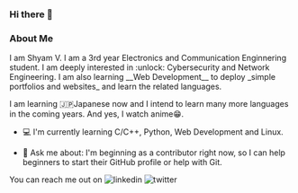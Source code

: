 ### Hi there 👋

<h3>About Me</h3>
I am Shyam V. I am a 3rd year Electronics and Communication Enginnering student. I am deeply interested in :unlock: Cybersecurity and Network Engineering. I am also learning __Web Development__ to deploy _simple portfolios and websites_ and learn the related languages.

I am learning :jp:Japanese now and I intend to learn many more languages in the coming years. And yes, I watch anime:grin:.

- :computer: I'm currently learning C/C++, Python, Web Development and Linux. 

- 💬 Ask me about: I'm beginning as a contributor right now, so I can help beginners to start their GitHub profile or help with Git.

You can reach me out on
![linkedin](https://img.shields.io/badge/LinkedIn-0077b5?style=for-the-badge&logo=LinkedIn&logoColor=white)
![twitter](https://img.shields.io/badge/twitter-1DA1F2?style=for-the-badge&logo=Twitter&logoColor=white)
